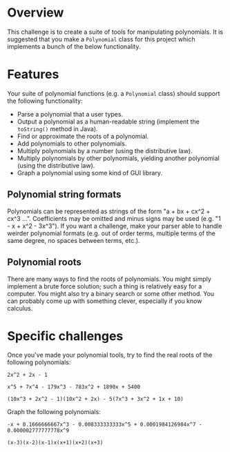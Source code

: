 # Overview

This challenge is to create a suite of tools for manipulating polynomials. It is suggested that you make a `Polynomial` class for this project which implements a bunch of the below functionality.

# Features

Your suite of polynomial functions (e.g. a `Polynomial` class) should support the following functionality:

 * Parse a polynomial that a user types.
 * Output a polynomial as a human-readable string (implement the `toString()` method in Java).
 * Find or approximate the roots of a polynomial.
 * Add polynomials to other polynomials.
 * Multiply polynomials by a number (using the distributive law).
 * Multiply polynomials by other polynomials, yielding another polynomial (using the distributive law).
 * Graph a polynomial using some kind of GUI library.

## Polynomial string formats

Polynomials can be represented as strings of the form "a + bx + cx^2 + cx^3 ...". Coefficients may be omitted and minus signs may be used (e.g. "1 - x + x^2 - 3x^3"). If you want a challenge, make your parser able to handle weirder polynomial formats (e.g. out of order terms, multiple terms of the same degree, no spaces between terms, etc.).

## Polynomial roots

There are many ways to find the roots of polynomials. You might simply implement a brute force solution; such a thing is relatively easy for a computer. You might also try a binary search or some other method. You can probably come up with something clever, especially if you know calculus.

# Specific challenges

Once you've made your polynomial tools, try to find the real roots of the following polynomials:

```
2x^2 + 2x - 1
```

```
x^5 + 7x^4 - 179x^3 - 783x^2 + 1890x + 5400
```

```
(10x^3 + 2x^2 - 1)(10x^2 + 2x) - 5(7x^3 + 3x^2 + 1x + 10)
```

Graph the following polynomials:

```
-x + 0.1666666667x^3 - 0.008333333333x^5 + 0.0001984126984x^7 - 0.000002777777778x^9
```

```
(x-3)(x-2)(x-1)x(x+1)(x+2)(x+3)
```
